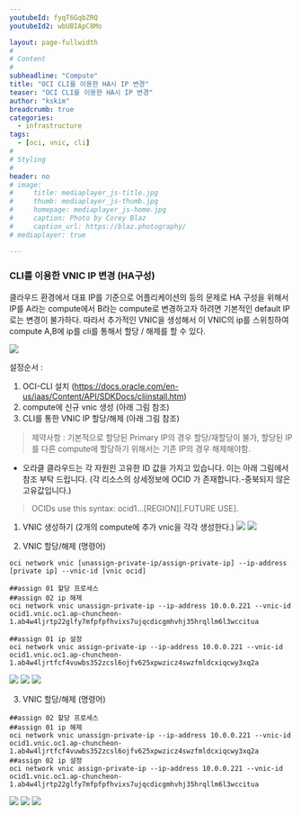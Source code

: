```yaml
---
youtubeId: fyqT6GqbZRQ
youtubeId2: wbUBIApC8Mo

layout: page-fullwidth
#
# Content
#
subheadline: "Compute"
title: "OCI CLI를 이용한 HA시 IP 변경"
teaser: "OCI CLI를 이용한 HA시 IP 변경"
author: "kskim"
breadcrumb: true
categories:
  - infrastructure
tags:
  - [oci, vnic, cli]
#
# Styling
#
header: no
# image:
#     title: mediaplayer_js-title.jpg
#     thumb: mediaplayer_js-thumb.jpg
#     homepage: mediaplayer_js-home.jpg
#     caption: Photo by Corey Blaz
#     caption_url: https://blaz.photography/
# mediaplayer: true

---
```




### CLI를 이용한 VNIC IP 변경 (HA구성)
클라우드 환경에서 대표 IP를 기준으로 어플리케이션의 등의 문제로 HA 구성을 위해서 IP를  A라는 compute에서 B라는 compute로 
변경하고자 하려면 기본적인 default IP로는 변경이 불가하다. 따라서 추가적인 VNIC을 생성해서 이 VNIC의 ip를 스위칭하여 
compute A,B에 ip를 cli를 통해서 할당 / 해제를 할 수 있다. 

![](/assets/img/infrastructure/2022/vnic-ip-change/ip-change.png)

설정순서 : 
1. OCI-CLI 설치 (https://docs.oracle.com/en-us/iaas/Content/API/SDKDocs/cliinstall.htm)
2. compute에 신규 vnic 생성 (아래 그림 참조)
3. CLI를 통한 VNIC IP 할당/해제 (아래 그림 참조)

> 제약사항 : 기본적으로 할당된 Primary IP의 경우 할당/재할당이 불가, 할당된 IP를 다른 compute에 할당하기 위해서는 기존 IP의 경우 해제해야함.

- 오라클 클라우드는 각 자원읜 고유한 ID 값을 가지고 있습니다. 이는 아래 그림에서 참조 부탁 드립니다. (각 리소스의 상세정보에 OCID 가 존재합니다.-중북되지 않은 고유값입니다.)
> OCIDs use this syntax: ocid1.<RESOURCE TYPE>.<REALM>.[REGION][.FUTURE USE].<UNIQUE ID>






1. VNIC 생성하기 (2개의 compute에 추가 vnic을 각각 생성한다.)
   ![](/assets/img/infrastructure/2022/vnic-ip-change/1.png)
   ![](/assets/img/infrastructure/2022/vnic-ip-change/2.png)


2. VNIC 할당/해제 (명령어)
 
```
oci network vnic [unassign-private-ip/assign-private-ip] --ip-address [private ip] --vnic-id [vnic ocid]

##assign 01 할당 프로세스
##assign 02 ip 해제
oci network vnic unassign-private-ip --ip-address 10.0.0.221 --vnic-id ocid1.vnic.oc1.ap-chuncheon-1.ab4w4ljrtp22glfy7mfpfpfhvixs7ujqcdicgmhvhj35hrqllm6l3wccitua

##assign 01 ip 설정
oci network vnic assign-private-ip --ip-address 10.0.0.221 --vnic-id ocid1.vnic.oc1.ap-chuncheon-1.ab4w4ljrtfcf4vuwbs352zcsl6ojfv625xpwzicz4swzfmldcxiqcwy3xq2a
```
![](/assets/img/infrastructure/2022/vnic-ip-change/3.png)
![](/assets/img/infrastructure/2022/vnic-ip-change/4.png)
![](/assets/img/infrastructure/2022/vnic-ip-change/5.png)


3. VNIC 할당/해제 (명령어)
```
##assign 02 할당 프로세스
##assign 01 ip 해제
oci network vnic unassign-private-ip --ip-address 10.0.0.221 --vnic-id ocid1.vnic.oc1.ap-chuncheon-1.ab4w4ljrtfcf4vuwbs352zcsl6ojfv625xpwzicz4swzfmldcxiqcwy3xq2a
##assign 02 ip 설정
oci network vnic assign-private-ip --ip-address 10.0.0.221 --vnic-id ocid1.vnic.oc1.ap-chuncheon-1.ab4w4ljrtp22glfy7mfpfpfhvixs7ujqcdicgmhvhj35hrqllm6l3wccitua
```
![](/assets/img/infrastructure/2022/vnic-ip-change/6.png)
![](/assets/img/infrastructure/2022/vnic-ip-change/7.png)
![](/assets/img/infrastructure/2022/vnic-ip-change/8.png)


